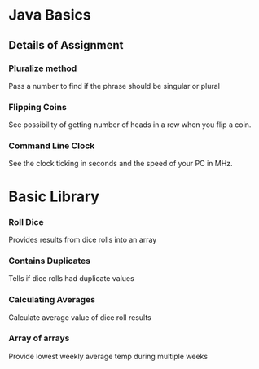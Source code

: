 # Java Basics

## Details of Assignment

### Pluralize method
Pass a number to find if the phrase should be singular or plural


### Flipping Coins
See possibility of getting number of heads in a row when you flip a coin.

### Command Line Clock
See the clock ticking in seconds and the speed of your PC in MHz.

# Basic Library
### Roll Dice
Provides results from dice rolls into an array

### Contains Duplicates
Tells if dice rolls had duplicate values

### Calculating Averages
Calculate average value of dice roll results

### Array of arrays
Provide lowest weekly average temp during multiple weeks

